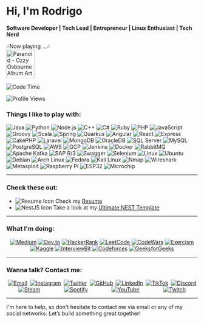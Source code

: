 # Hi, I'm Rodrigo  
**Software Developer | Tech Lead | Entrepreneur | Linux Enthusiast | Tech Nerd** 

<p>
  🎶Now playing ...🎶<br/>
  <a href="https://open.spotify.com/track/0lLB1XhVvo0vzxPDh4SEmn" target="_blank">
    <img height="75" src="https://i.scdn.co/image/ab67616d00001e025f1d12c08c5613b1aa156c2a" alt="Paranoid - Ozzy Osbourne Album Art"/>
  </a><br/>
</p>


![Code Time](http://img.shields.io/badge/Code%20Time-2%2C478%20hrs%2041%20mins-blue)

![Profile Views](http://img.shields.io/badge/Profile%20Views-255-blue)

### Things I like to play with:
<p>
  <img alt="Java" src="https://img.shields.io/badge/-Java-007396?style=flat-square&logo=java&logoColor=white" />
  <img alt="Python" src="https://img.shields.io/badge/-Python-3776AB?style=flat-square&logo=python&logoColor=white" />
  <img alt="Node.js" src="https://img.shields.io/badge/-Node.js-43853d?style=flat-square&logo=node.js&logoColor=white" />
  <img alt="C++" src="https://img.shields.io/badge/-C++-00599C?style=flat-square&logo=c%2B%2B&logoColor=white" />
  <img alt="C#" src="https://img.shields.io/badge/-C%23-239120?style=flat-square&logo=c-sharp&logoColor=white" />
  <img alt="Ruby" src="https://img.shields.io/badge/-Ruby-CC342D?style=flat-square&logo=ruby&logoColor=white" />
  <img alt="PHP" src="https://img.shields.io/badge/-PHP-777BB4?style=flat-square&logo=php&logoColor=white" />
  <img alt="JavaScript" src="https://img.shields.io/badge/-JavaScript-F7DF1E?style=flat-square&logo=javascript&logoColor=white" />
  <img alt="Groovy" src="https://img.shields.io/badge/-Groovy-4298B8?style=flat-square&logo=apache-groovy&logoColor=white" />
  <img alt="Scala" src="https://img.shields.io/badge/-Scala-DC322F?style=flat-square&logo=scala&logoColor=white" />
  <img alt="Spring" src="https://img.shields.io/badge/-Spring-6DB33F?style=flat-square&logo=spring&logoColor=white" />
  <img alt="Quarkus" src="https://img.shields.io/badge/-Quarkus-4695EB?style=flat-square&logo=quarkus&logoColor=white" />
  <img alt="Angular" src="https://img.shields.io/badge/-Angular-DD0031?style=flat-square&logo=angular&logoColor=white" />
  <img alt="React" src="https://img.shields.io/badge/-React-61DAFB?style=flat-square&logo=react&logoColor=white" />
  <img alt="Express" src="https://img.shields.io/badge/-Express-000000?style=flat-square&logo=express&logoColor=white" />
  <img alt="CakePHP" src="https://img.shields.io/badge/-CakePHP-D33C43?style=flat-square&logo=cakephp&logoColor=white" />
  <img alt="Laravel" src="https://img.shields.io/badge/-Laravel-FF2D20?style=flat-square&logo=laravel&logoColor=white" />
  <img alt="MongoDB" src="https://img.shields.io/badge/-MongoDB-47A248?style=flat-square&logo=mongodb&logoColor=white" />
  <img alt="OracleDB" src="https://img.shields.io/badge/-OracleDB-F80000?style=flat-square&logo=oracle&logoColor=white" />
  <img alt="SQL Server" src="https://img.shields.io/badge/-SQL%20Server-CC2927?style=flat-square&logo=microsoft-sql-server&logoColor=white" />
  <img alt="MySQL" src="https://img.shields.io/badge/-MySQL-4479A1?style=flat-square&logo=mysql&logoColor=white" />
  <img alt="PostgreSQL" src="https://img.shields.io/badge/-PostgreSQL-336791?style=flat-square&logo=postgresql&logoColor=white" />
  <img alt="AWS" src="https://img.shields.io/badge/-AWS-232F3E?style=flat-square&logo=amazon-aws&logoColor=white" />
  <img alt="GCP" src="https://img.shields.io/badge/-Google_Cloud-4285F4?style=flat-square&logo=google-cloud&logoColor=white" />
  <img alt="Jenkins" src="https://img.shields.io/badge/-Jenkins-D24939?style=flat-square&logo=jenkins&logoColor=white" />
  <img alt="Docker" src="https://img.shields.io/badge/-Docker-2496ED?style=flat-square&logo=docker&logoColor=white" />
  <img alt="RabbitMQ" src="https://img.shields.io/badge/-RabbitMQ-FF6600?style=flat-square&logo=rabbitmq&logoColor=white" />
  <img alt="Apache Kafka" src="https://img.shields.io/badge/-Apache%20Kafka-231F20?style=flat-square&logo=apache-kafka&logoColor=white" />
  <img alt="SAP R/3" src="https://img.shields.io/badge/-SAP_R%2F3-0FAAFF?style=flat-square&logo=sap&logoColor=white" />
  <img alt="Swagger" src="https://img.shields.io/badge/-Swagger-85EA2D?style=flat-square&logo=swagger&logoColor=black" />
  <img alt="Selenium" src="https://img.shields.io/badge/-Selenium-43B02A?style=flat-square&logo=selenium&logoColor=white" />
  <img alt="Linux" src="https://img.shields.io/badge/-Linux-FCC624?style=flat-square&logo=linux&logoColor=black" />
  <img alt="Ubuntu" src="https://img.shields.io/badge/-Ubuntu-E95420?style=flat-square&logo=ubuntu&logoColor=white" />
  <img alt="Debian" src="https://img.shields.io/badge/-Debian-A81D33?style=flat-square&logo=debian&logoColor=white" />
  <img alt="Arch Linux" src="https://img.shields.io/badge/-Arch_Linux-1793D1?style=flat-square&logo=arch-linux&logoColor=white" />
  <img alt="Fedora" src="https://img.shields.io/badge/-Fedora-294172?style=flat-square&logo=fedora&logoColor=white" />
  <img alt="Kali Linux" src="https://img.shields.io/badge/-Kali_Linux-557C94?style=flat-square&logo=kali-linux&logoColor=white" />
  <img alt="Nmap" src="https://img.shields.io/badge/-Nmap-0040FF?style=flat-square&logo=nmap&logoColor=white" />
  <img alt="Wireshark" src="https://img.shields.io/badge/-Wireshark-1679A7?style=flat-square&logo=wireshark&logoColor=white" />
  <img alt="Metasploit" src="https://img.shields.io/badge/-Metasploit-0579C3?style=flat-square&logo=metasploit&logoColor=white" />
  <img alt="Raspberry Pi" src="https://img.shields.io/badge/-Raspberry_Pi-A22846?style=flat-square&logo=raspberry-pi&logoColor=white" />
  <img alt="ESP32" src="https://img.shields.io/badge/-ESP32-000000?style=flat-square&logo=esp32&logoColor=white" />
  <img alt="Microchip" src="https://img.shields.io/badge/-Microchip-CC0000?style=flat-square&logo=microchip&logoColor=white" />
</p>

---

### Check these out:

- <img src="https://img.icons8.com/color/16/000000/resume.png" alt="Resume Icon"> Check my [Resume](docs/resume.md)
- <img src="https://img.icons8.com/color/16/000000/nestjs.png" alt="NestJS Icon"> Take a look at my [Ultimate NEST Template](https://github.com/napalm23zero/ultimate-typescript-nestjs-api-template)

---

### What I'm doing:
<p align="center">
  <a href="https://medium.com/@napalm23zero"><img src="https://img.shields.io/badge/Medium-12100E?style=for-the-badge&logo=medium&logoColor=white" alt="Medium"></a>
  <a href="https://dev.to/napalm23zero"><img src="https://img.shields.io/badge/Dev.to-0A0A0A?style=for-the-badge&logo=dev.to&logoColor=white" alt="Dev.to"></a>
  <a href="https://www.hackerrank.com/profile/napalm23zero"><img src="https://img.shields.io/badge/HackerRank-2EC866?style=for-the-badge&logo=hackerrank&logoColor=white" alt="HackerRank"></a>
  <a href="https://leetcode.com/u/napalm23zero/"><img src="https://img.shields.io/badge/LeetCode-FFA116?style=for-the-badge&logo=leetcode&logoColor=white" alt="LeetCode"></a>
  <a href="https://www.codewars.com/users/napalm23zero"><img src="https://img.shields.io/badge/CodeWars-B1361E?style=for-the-badge&logo=codewars&logoColor=white" alt="CodeWars"></a>
  <a href="https://exercism.org/napalm23zero"><img src="https://img.shields.io/badge/Exercism-1F8ACB?style=for-the-badge&logo=exercism&logoColor=white" alt="Exercism"></a>
  <a href="https://www.kaggle.com/napalm23zero"><img src="https://img.shields.io/badge/Kaggle-20BEFF?style=for-the-badge&logo=kaggle&logoColor=white" alt="Kaggle"></a>
  <a href="https://www.interviewbit.com/profile/rodrigo-dantas/"><img src="https://img.shields.io/badge/InterviewBit-1E4159?style=for-the-badge&logo=interviewbit&logoColor=white" alt="InterviewBit"></a>
  <a href="https://codeforces.com/profile/napalm23zero"><img src="https://img.shields.io/badge/Codeforces-1F8ACB?style=for-the-badge&logo=codeforces&logoColor=white" alt="Codeforces"></a>
  <a href="https://www.geeksforgeeks.org/user/napalm23zero/"><img src="https://img.shields.io/badge/GeeksforGeeks-2F8D46?style=for-the-badge&logo=geeksforgeeks&logoColor=white" alt="GeeksforGeeks"></a>
</p>


---

### Wanna talk? **Contact me:**

<p align="center" style="display: flex; justify-content: space-around; flex-wrap: wrap;">
  <a href="mailto:rodrigo.dantas@hustletech.dev"><img src="https://img.icons8.com/color/48/000000/email.png" alt="Email"></a>
  <a href="https://www.instagram.com/napalm23zero"><img src="https://img.icons8.com/color/48/000000/instagram-new.png" alt="Instagram"></a>
  <a href="https://twitter.com/napalm23zero"><img src="https://img.icons8.com/color/48/000000/twitter.png" alt="Twitter"></a>
  <a href="https://github.com/napalm23zero"><img src="https://img.icons8.com/color/48/000000/github.png" alt="GitHub"></a>
  <a href="https://www.linkedin.com/in/napalm23zero"><img src="https://img.icons8.com/color/48/000000/linkedin.png" alt="LinkedIn"></a>
  <a href="https://www.tiktok.com/@napalm23zero"><img src="https://img.icons8.com/color/48/000000/tiktok.png" alt="TikTok"></a>
  <a href="https://discord.com/users/napalm23zero"><img src="https://img.icons8.com/color/48/000000/discord-logo.png" alt="Discord"></a>
  <a href="https://steamcommunity.com/id/napalm23zero"><img src="https://img.icons8.com/color/48/000000/steam.png" alt="Steam"></a>
  <a href="https://open.spotify.com/user/22shqo6vu5mqvdgwxi66gawta"><img src="https://img.icons8.com/color/48/000000/spotify.png" alt="Spotify"></a>
  <a href="https://www.youtube.com/@napalm23zero"><img src="https://img.icons8.com/color/48/000000/youtube-play.png" alt="YouTube"></a>
  <a href="https://www.twitch.tv/napalm23zero"><img src="https://img.icons8.com/color/48/000000/twitch.png" alt="Twitch"></a>
</p>

---

I'm here to help, so don't hesitate to contact me via email or any of my social networks. Let’s build something great together!
